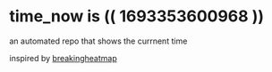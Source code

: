 # time_now is (( 1693353600968 ))

an automated repo that shows the currnent time

inspired by [breakingheatmap](https://github.com/breakingheatmap/breakingheatmap)